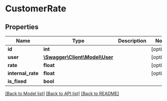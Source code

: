 # CustomerRate

## Properties
Name | Type | Description | Notes
------------ | ------------- | ------------- | -------------
**id** | **int** |  | [optional] 
**user** | [**\Swagger\Client\Model\User**](User.md) |  | [optional] 
**rate** | **float** |  | [optional] 
**internal_rate** | **float** |  | [optional] 
**is_fixed** | **bool** |  | 

[[Back to Model list]](../../README.md#documentation-for-models) [[Back to API list]](../../README.md#documentation-for-api-endpoints) [[Back to README]](../../README.md)


